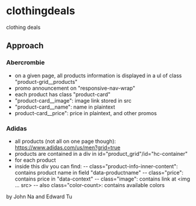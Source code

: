 # clothingdeals
clothing deals

## Approach

### Abercrombie
- on a given page, all products information is displayed in a ul of class "product-grid__products"
- promo announcement on "responsive-nav-wrap"
- each product has class "product-card"
- "product-card__image": image link stored in src
- "product-card__name": name in plaintext
- product-card__price": price in plaintext, and other promos

### Adidas
- all products (not all on one page though): https://www.adidas.com/us/men?grid=true
- products are contained in a div in id="product_grid"/id="hc-container"
- <div class="product-title"> for each product
- inside this div you can find:
-- class="product-info-inner-content": contains product name in field "data-productname"
-- class="price": contains price in "data-context"
-- class="image": contains link at <img ... src> 
-- also class="color-count>: contains available colors

by John Na and Edward Tu